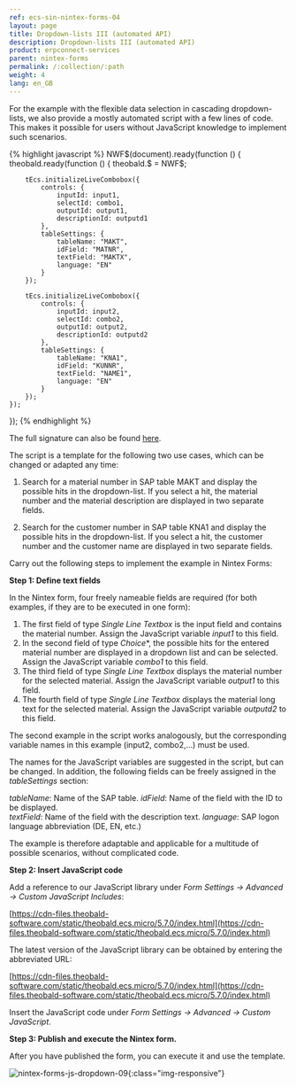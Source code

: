 ```yaml
---
ref: ecs-sin-nintex-forms-04
layout: page
title: Dropdown-lists III (automated API)
description: Dropdown-lists III (automated API)
product: erpconnect-services
parent: nintex-forms
permalink: /:collection/:path
weight: 4
lang: en_GB
---
```


For the example with the flexible data selection in cascading dropdown-lists, we also provide a mostly automated script with a few lines of code.
This makes it possible for users without JavaScript knowledge to implement such scenarios. 

{% highlight javascript %}
NWF$(document).ready(function () {
    theobald.ready(function () {
        theobald.$ = NWF$;

        tEcs.initializeLiveCombobox({
            controls: {
                inputId: input1,
                selectId: combo1,
                outputId: output1,
                descriptionId: outputd1
            },
            tableSettings: {
                tableName: "MAKT",
                idField: "MATNR",
                textField: "MAKTX",
                language: "EN"
            }
        });
        
        tEcs.initializeLiveCombobox({
            controls: {
                inputId: input2,
                selectId: combo2,
                outputId: output2,
                descriptionId: outputd2
            },
            tableSettings: {
                tableName: "KNA1",
                idField: "KUNNR",
                textField: "NAME1",
                language: "EN"
            }
        });
    });
});
{% endhighlight %}

The full signature can also be found [here](https://static.theobald-software.com/theobald.ecs.micro/5.6.0/index.html#div-liveCombobox).

The script is a template for the following two use cases, which can be changed or adapted any time: 

1. Search for a material number in SAP table MAKT and display the possible hits in the dropdown-list. If you select a hit, the material number and the material description are displayed in two separate fields.

2. Search for the customer number in SAP table KNA1 and display the possible hits in the dropdown-list. If you select a hit, the customer number and the customer name are displayed in two separate fields.


Carry out the following steps to implement the example in Nintex Forms: 

**Step 1: Define text fields**

In the Nintex form, four freely nameable fields are required (for both examples, if they are to be executed in one form): 

1. The first field of type *Single Line Textbox* is the input field and contains the material number. Assign the JavaScript variable *input1* to this field.
2. In the second field of type *Choice**, the possible hits for the entered material number are displayed in a dropdown list and can be selected. Assign the JavaScript variable *combo1* to this field.
3. The third field of type *Single Line Textbox* displays the material number for the selected material. Assign the JavaScript variable *output1* to this field.  	
4. The fourth field of type *Single Line Textbox* displays the material long text for the selected material. Assign the JavaScript variable *outputd2* to this field.  

The second example in the script works analogously, but the corresponding variable names in this example (input2, combo2,...) must be used. 

The names for the JavaScript variables are suggested in the script, but can be changed.
In addition, the following fields can be freely assigned in the *tableSettings* section: 

*tableName*: Name of the SAP table.
*idField*: Name of the field with the ID to be displayed.  
*textField*: Name of the field with the description text.
*language*: SAP logon language abbreviation (DE, EN, etc.)

The example is therefore adaptable and applicable for a multitude of possible scenarios, without complicated code.  

**Step 2: Insert JavaScript code**

Add a reference to our JavaScript library under *Form Settings -> Advanced -> Custom JavaScript Includes*:

[https://cdn-files.theobald-software.com/static/theobald.ecs.micro/5.7.0/index.html](https://cdn-files.theobald-software.com/static/theobald.ecs.micro/5.7.0/index.html)

The latest version of the JavaScript library can be obtained by entering the abbreviated URL:

[https://cdn-files.theobald-software.com/static/theobald.ecs.micro/5.7.0/index.html](https://cdn-files.theobald-software.com/static/theobald.ecs.micro/5.7.0/index.html)

Insert the JavaScript code under *Form Settings -> Advanced -> Custom JavaScript*.

**Step 3: Publish and execute the Nintex form.**

After you have published the form, you can execute it and use the template.

![nintex-forms-js-dropdown-09](/img/content/nintex-forms-js-dropdown-09.gif){:class="img-responsive"}

